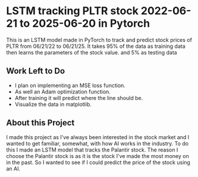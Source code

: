 # LSTM tracking PLTR stock 2022-06-21 to 2025-06-20 in Pytorch

This is an LSTM model made in PyTorch to track and predict stock prices of PLTR from 06/21/22 to 06/21/25. It takes 95% of the data
as training data then learns the parameters of the stock value.  and 5% as testing data

## Work Left to Do
- I plan on implementing an MSE loss function.
- As well an Adam optimization function.
- After training it will predict where the line should be.
- Visualize the data in matplotlib.

## About this Project
I made this project as I've always been interested in the stock market and I wanted to get familiar, somewhat, with how AI works in
the industry. To do this I made an LSTM model that tracks the Palantir stock. The reason I choose the Palantir stock is as it is the
stock I've made the most money on in the past. So I wanted to see if I could predict the price of the stock using an AI.
